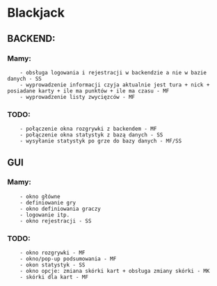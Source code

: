 # Blackjack  
## BACKEND:  
### Mamy:
        - obsługa logowania i rejestracji w backendzie a nie w bazie danych - SS
        - wyprowadzenie informacji czyja aktualnie jest tura + nick + posiadane karty + ile ma punktów + ile ma czasu - MF
        - wyprowadzenie listy zwycięzców - MF
### TODO:
        - połączenie okna rozgrywki z backendem - MF
        - połączenie okna statystyk z bazą danych - SS
        - wysyłanie statystyk po grze do bazy danych - MF/SS
## GUI
### Mamy:
        - okno główne
        - definiowanie gry 
        - okno definiowania graczy 
        - logowanie itp.
        - okno rejestracji - SS
### TODO:
        - okno rozgrywki - MF
        - okno/pop-up podsumowania - MF
        - okon statystyk - SS
        - okno opcje: zmiana skórki kart + obsługa zmiany skórki - MK
        - skórki dla kart - MF 
